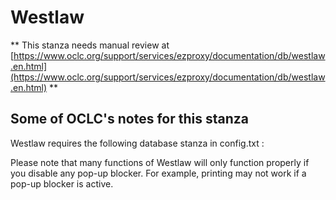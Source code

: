 # Westlaw
** This stanza needs manual review at [https://www.oclc.org/support/services/ezproxy/documentation/db/westlaw.en.html](https://www.oclc.org/support/services/ezproxy/documentation/db/westlaw.en.html) **

## Some of OCLC's notes for this stanza

Westlaw requires the following database stanza in config.txt :
 

Please note that many functions of Westlaw will only function properly if you disable any pop-up blocker. For example, printing may not work if a pop-up blocker is active.

